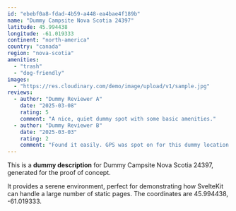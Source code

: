 ```yaml
---
id: "ebebf0a8-fdad-4b59-a448-ea4bae4f189b"
name: "Dummy Campsite Nova Scotia 24397"
latitude: 45.994438
longitude: -61.019333
continent: "north-america"
country: "canada"
region: "nova-scotia"
amenities:
  - "trash"
  - "dog-friendly"
images:
  - "https://res.cloudinary.com/demo/image/upload/v1/sample.jpg"
reviews:
  - author: "Dummy Reviewer A"
    date: "2025-03-08"
    rating: 5
    comment: "A nice, quiet dummy spot with some basic amenities."
  - author: "Dummy Reviewer B"
    date: "2025-03-03"
    rating: 2
    comment: "Found it easily. GPS was spot on for this dummy location."
---
```


This is a **dummy description** for Dummy Campsite Nova Scotia 24397, generated for the proof of concept.

It provides a serene environment, perfect for demonstrating how SvelteKit can handle a large number of static pages. The coordinates are 45.994438, -61.019333.
